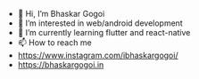- 👋 Hi, I’m Bhaskar Gogoi
- 👀 I’m interested in web/android development
- 🌱 I’m currently learning flutter and react-native
- 📫 How to reach me 
- https://www.instagram.com/ibhaskargogoi/
- https://bhaskargogoi.in

